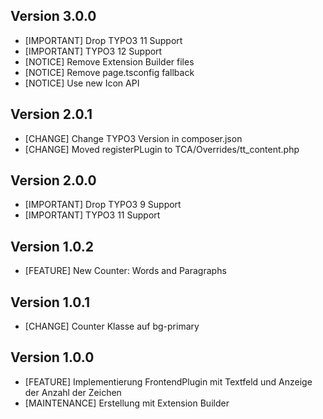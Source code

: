## Version 3.0.0
- [IMPORTANT] Drop TYPO3 11 Support
- [IMPORTANT] TYPO3 12 Support
- [NOTICE] Remove Extension Builder files
- [NOTICE] Remove page.tsconfig fallback
- [NOTICE] Use new Icon API

## Version 2.0.1
- [CHANGE] Change TYPO3 Version in composer.json
- [CHANGE] Moved registerPLugin to TCA/Overrides/tt_content.php

## Version 2.0.0
- [IMPORTANT] Drop TYPO3 9 Support
- [IMPORTANT] TYPO3 11 Support

## Version 1.0.2
- [FEATURE] New Counter: Words and Paragraphs

## Version 1.0.1
- [CHANGE] Counter Klasse auf bg-primary

## Version 1.0.0
- [FEATURE] Implementierung FrontendPlugin mit Textfeld und Anzeige der Anzahl der Zeichen
- [MAINTENANCE] Erstellung mit Extension Builder